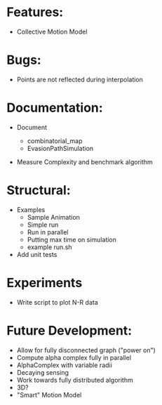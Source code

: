 # Features:
 - Collective Motion Model
 
# Bugs:
 - Points are not reflected during interpolation
 
 # Documentation:
 - Document 
    - combinatorial_map
    - EvasionPathSimulation
    
 - Measure Complexity and benchmark algorithm
 
# Structural:
 - Examples
    - Sample Animation
    - Simple run
    - Run in parallel
    - Putting max time on simulation
    - example run.sh
 - Add unit tests
 
 # Experiments
 - Write script to plot N-R data
 
 # Future Development:
 - Allow for fully disconnected graph ("power on")
 - Compute alpha complex fully in parallel
 - AlphaComplex with variable radii
 - Decaying sensing
 - Work towards fully distributed algorithm
 - 3D?
 - "Smart" Motion Model
 
